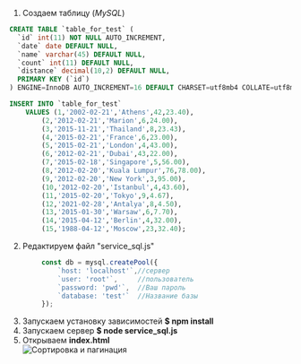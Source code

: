 
1. Создаем таблицу (*MySQL*) <br>
```sql
CREATE TABLE `table_for_test` (
  `id` int(11) NOT NULL AUTO_INCREMENT,
  `date` date DEFAULT NULL,
  `name` varchar(45) DEFAULT NULL,
  `count` int(11) DEFAULT NULL,
  `distance` decimal(10,2) DEFAULT NULL,
  PRIMARY KEY (`id`)
) ENGINE=InnoDB AUTO_INCREMENT=16 DEFAULT CHARSET=utf8mb4 COLLATE=utf8mb4_0900_ai_ci;

INSERT INTO `table_for_test` 
	VALUES (1,'2002-02-21','Athens',42,23.40),
		(2,'2012-02-21','Marion',6,24.00),
		(3,'2015-11-21','Thailand',8,23.43),
		(4,'2015-02-21','France',6,23.00),
		(5,'2015-02-21','London',4,43.00),
		(6,'2012-02-21','Dubai',43,22.00),
		(7,'2015-02-18','Singapore',5,56.00),
		(8,'2012-02-20','Kuala Lumpur',76,78.00),
		(9,'2012-02-20','New York',3,95.00),
		(10,'2012-02-20','Istanbul',4,43.60),
		(11,'2015-02-20','Tokyo',9,4.67),
		(12,'2021-02-28','Antalya',8,4.50),
		(13,'2015-01-30','Warsaw',6,7.70),
		(14,'2015-04-12','Berlin',4,32.00),
		(15,'1988-04-12','Moscow',23,32.40);
```

2. Редактируем файл "service_sql.js" <br>
```js
        const db = mysql.createPool({
            `host: 'localhost'`,//сервер
            `user: 'root'`,     //пользователь
            `password: 'pwd'`,  //Ваш пароль
            `database: 'test'`  //Название базы
        });
```
3. Запускаем установку зависимостей **$ npm install**<br>
4. Запускаем сервер **$ node service_sql.js**<br>
5. Открываем **index.html**<br>
![](screen.png "Сортировка и пагинация")
